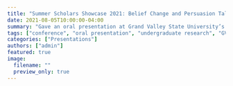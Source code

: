 ```yaml
---
title: "Summer Scholars Showcase 2021: Belief Change and Persuasion Talk at GVSU"
date: 2021-08-05T10:00:00-04:00
summary: "Gave an oral presentation at Grand Valley State University’s Summer Scholars Showcase on how belief change impacts reasoning and writing."
tags: ["conference", "oral presentation", "undergraduate research", "GVSU"]
categories: ["Presentations"]
authors: ["admin"]
featured: true
image:
  filename: ""
  preview_only: true
---
```


